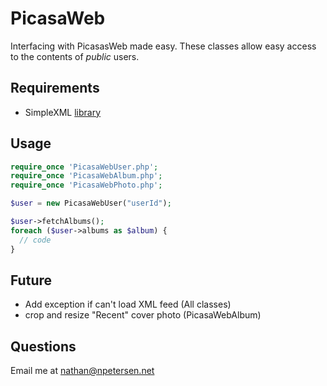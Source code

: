 # PicasaWeb
Interfacing with PicasasWeb made easy. These classes allow easy access to the contents of _public_ users.

## Requirements
- SimpleXML [library]

## Usage
```php
require_once 'PicasaWebUser.php';
require_once 'PicasaWebAlbum.php';
require_once 'PicasaWebPhoto.php';

$user = new PicasaWebUser("userId");

$user->fetchAlbums();
foreach ($user->albums as $album) {
  // code
}
```

## Future
- Add exception if can't load XML feed (All classes)
- crop and resize "Recent" cover photo (PicasaWebAlbum)

## Questions
Email me at nathan@npetersen.net

[library]:http://php.net/manual/en/book.simplexml.php
